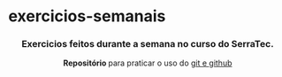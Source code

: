 # exercicios-semanais
 <h3 align="center"> Exercicios feitos durante a semana no curso do SerraTec.</h3>

 <p align="center"> <strong> Repositório </strong> para praticar o uso do <u>git e github </u></p>


